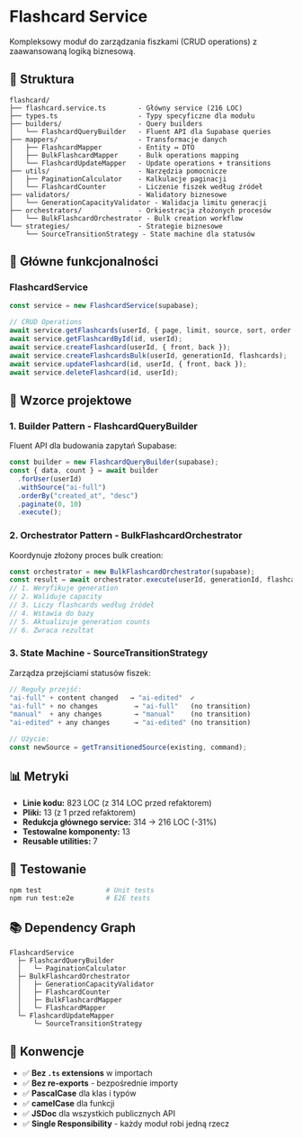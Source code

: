 # Flashcard Service

Kompleksowy moduł do zarządzania fiszkami (CRUD operations) z zaawansowaną logiką biznesową.

## 📁 Struktura

```
flashcard/
├── flashcard.service.ts        - Główny service (216 LOC)
├── types.ts                    - Typy specyficzne dla modułu
├── builders/                   - Query builders
│   └── FlashcardQueryBuilder   - Fluent API dla Supabase queries
├── mappers/                    - Transformacje danych
│   ├── FlashcardMapper         - Entity ↔ DTO
│   ├── BulkFlashcardMapper     - Bulk operations mapping
│   └── FlashcardUpdateMapper   - Update operations + transitions
├── utils/                      - Narzędzia pomocnicze
│   ├── PaginationCalculator    - Kalkulacje paginacji
│   └── FlashcardCounter        - Liczenie fiszek według źródeł
├── validators/                 - Walidatory biznesowe
│   └── GenerationCapacityValidator - Walidacja limitu generacji
├── orchestrators/              - Orkiestracja złożonych procesów
│   └── BulkFlashcardOrchestrator - Bulk creation workflow
└── strategies/                 - Strategie biznesowe
    └── SourceTransitionStrategy - State machine dla statusów
```

## 🎯 Główne funkcjonalności

### **FlashcardService**

```typescript
const service = new FlashcardService(supabase);

// CRUD Operations
await service.getFlashcards(userId, { page, limit, source, sort, order });
await service.getFlashcardById(id, userId);
await service.createFlashcard(userId, { front, back });
await service.createFlashcardsBulk(userId, generationId, flashcards);
await service.updateFlashcard(id, userId, { front, back });
await service.deleteFlashcard(id, userId);
```

## 🎨 Wzorce projektowe

### **1. Builder Pattern - FlashcardQueryBuilder**

Fluent API dla budowania zapytań Supabase:

```typescript
const builder = new FlashcardQueryBuilder(supabase);
const { data, count } = await builder
  .forUser(userId)
  .withSource("ai-full")
  .orderBy("created_at", "desc")
  .paginate(0, 10)
  .execute();
```

### **2. Orchestrator Pattern - BulkFlashcardOrchestrator**

Koordynuje złożony proces bulk creation:

```typescript
const orchestrator = new BulkFlashcardOrchestrator(supabase);
const result = await orchestrator.execute(userId, generationId, flashcards);
// 1. Weryfikuje generation
// 2. Waliduje capacity
// 3. Liczy flashcards według źródeł
// 4. Wstawia do bazy
// 5. Aktualizuje generation counts
// 6. Zwraca rezultat
```

### **3. State Machine - SourceTransitionStrategy**

Zarządza przejściami statusów fiszek:

```typescript
// Reguły przejść:
"ai-full" + content changed   → "ai-edited"  ✓
"ai-full" + no changes         → "ai-full"   (no transition)
"manual"  + any changes        → "manual"    (no transition)
"ai-edited" + any changes      → "ai-edited" (no transition)

// Użycie:
const newSource = getTransitionedSource(existing, command);
```

## 📊 Metryki

- **Linie kodu:** 823 LOC (z 314 LOC przed refaktorem)
- **Pliki:** 13 (z 1 przed refaktorem)
- **Redukcja głównego service:** 314 → 216 LOC (-31%)
- **Testowalne komponenty:** 13
- **Reusable utilities:** 7

## 🧪 Testowanie

```bash
npm test                # Unit tests
npm run test:e2e        # E2E tests
```

## 📚 Dependency Graph

```
FlashcardService
  ├─ FlashcardQueryBuilder
  │   └─ PaginationCalculator
  ├─ BulkFlashcardOrchestrator
  │   ├─ GenerationCapacityValidator
  │   ├─ FlashcardCounter
  │   ├─ BulkFlashcardMapper
  │   └─ FlashcardMapper
  └─ FlashcardUpdateMapper
      └─ SourceTransitionStrategy
```

## 🔄 Konwencje

- ✅ **Bez `.ts` extensions** w importach
- ✅ **Bez re-exports** - bezpośrednie importy
- ✅ **PascalCase** dla klas i typów
- ✅ **camelCase** dla funkcji
- ✅ **JSDoc** dla wszystkich publicznych API
- ✅ **Single Responsibility** - każdy moduł robi jedną rzecz
